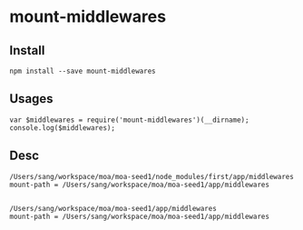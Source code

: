 # mount-middlewares


## Install

    npm install --save mount-middlewares

## Usages

```
var $middlewares = require('mount-middlewares')(__dirname);
console.log($middlewares);
```


## Desc

 
    /Users/sang/workspace/moa/moa-seed1/node_modules/first/app/middlewares
    mount-path = /Users/sang/workspace/moa/moa-seed1/app/middlewares
    
    
    /Users/sang/workspace/moa/moa-seed1/app/middlewares
    mount-path = /Users/sang/workspace/moa/moa-seed1/app/middlewares
    
    
